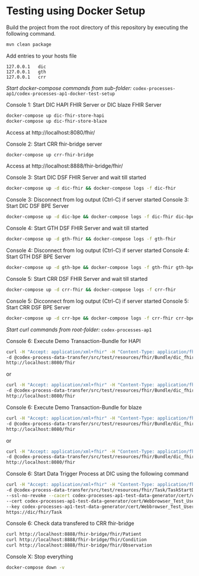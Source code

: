 # Testing using Docker Setup

Build the project from the root directory of this repository by executing the following command.

```sh
mvn clean package
```

Add entries to your hosts file
```
127.0.0.1	dic
127.0.0.1	gth
127.0.0.1	crr
```

*Start docker-compose commands from sub-folder:* `codex-processes-ap1/codex-processes-ap1-docker-test-setup`

Console 1: Start DIC HAPI FHIR Server or DIC blaze FHIR Server
```sh
docker-compose up dic-fhir-store-hapi
docker-compose up dic-fhir-store-blaze
```
Access at http://localhost:8080/fhir/

Console 2: Start CRR fhir-bridge server
```sh
docker-compose up crr-fhir-bridge
```
Access at http://localhost:8888/fhir-bridge/fhir/

Console 3: Start DIC DSF FHIR Server and wait till started
```sh
docker-compose up -d dic-fhir && docker-compose logs -f dic-fhir
```
Console 3: Disconnect from log output (Ctrl-C) if server started
Console 3: Start DIC DSF BPE Server
```sh
docker-compose up -d dic-bpe && docker-compose logs -f dic-fhir dic-bpe
````

Console 4: Start GTH DSF FHIR Server and wait till started
```sh
docker-compose up -d gth-fhir && docker-compose logs -f gth-fhir
```
Console 4: Disconnect from log output (Ctrl-C) if server started
Console 4: Start GTH DSF BPE Server
```sh
docker-compose up -d gth-bpe && docker-compose logs -f gth-fhir gth-bpe
````

Console 5: Start CRR DSF FHIR Server and wait till started
```sh
docker-compose up -d crr-fhir && docker-compose logs -f crr-fhir
```
Console 5: Dicconnect from log output (Ctrl-C) if server started
Console 5: Start CRR DSF BPE Server
```sh
docker-compose up -d crr-bpe && docker-compose logs -f crr-fhir crr-bpe
````

<!--
Webbrowser at http://localhost:8080/fhir/: Add Demo Data to DIC HAPI FHIR Server via Transaction-Bundle at
[dic_fhir_store_demo_psn_create.json](../codex-process-data-transfer/src/test/resources/fhir/Bundle/dic_fhir_store_demo_psn_create.json) or
[dic_fhir_store_demo_bf_create.json](../codex-process-data-transfer/src/test/resources/fhir/Bundle/dic_fhir_store_demo_bf_create.json)
-->

*Start curl commands from root-folder:* `codex-processes-ap1`

Console 6: Execute Demo Transaction-Bundle for HAPI
```sh
curl -H "Accept: application/xml+fhir" -H "Content-Type: application/fhir+json" \
-d @codex-process-data-transfer/src/test/resources/fhir/Bundle/dic_fhir_store_demo_psn.json \
http://localhost:8080/fhir
```
or
```sh
curl -H "Accept: application/xml+fhir" -H "Content-Type: application/fhir+json" \
-d @codex-process-data-transfer/src/test/resources/fhir/Bundle/dic_fhir_store_demo_bf.json \
http://localhost:8080/fhir
```

Console 6: Execute Demo Transaction-Bundle for blaze
```sh
curl -H "Accept: application/xml+fhir" -H "Content-Type: application/fhir+json" \
-d @codex-process-data-transfer/src/test/resources/fhir/Bundle/dic_fhir_store_demo_psn_create.json \
http://localhost:8080/fhir
```
or
```sh
curl -H "Accept: application/xml+fhir" -H "Content-Type: application/fhir+json" \
-d @codex-process-data-transfer/src/test/resources/fhir/Bundle/dic_fhir_store_demo_bf_create.json \
http://localhost:8080/fhir
```

Console 6: Start Data Trigger Process at DIC using the following command
```sh
curl -H "Accept: application/xml+fhir" -H "Content-Type: application/fhir+xml" \
-d @codex-process-data-transfer/src/test/resources/fhir/Task/TaskStartDataTrigger.xml \
--ssl-no-revoke --cacert codex-processes-ap1-test-data-generator/cert/ca/testca_certificate.pem \
--cert codex-processes-ap1-test-data-generator/cert/Webbrowser_Test_User/Webbrowser_Test_User_certificate.pem:password \
--key codex-processes-ap1-test-data-generator/cert/Webbrowser_Test_User/Webbrowser_Test_User_private-key.pem \
https://dic/fhir/Task
```

Console 6: Check data transfered to CRR fhir-bridge
```sh
curl http://localhost:8888/fhir-bridge/fhir/Patient
curl http://localhost:8888/fhir-bridge/fhir/Condition
curl http://localhost:8888/fhir-bridge/fhir/Observation
```

Console X: Stop everything
```sh
docker-compose down -v
```